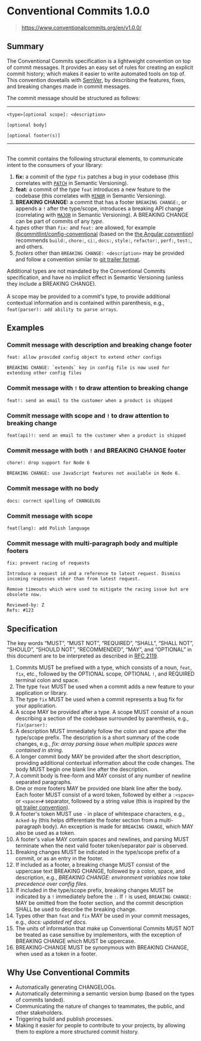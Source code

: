 # Conventional Commits 1.0.0
> https://www.conventionalcommits.org/en/v1.0.0/

## Summary

The Conventional Commits specification is a lightweight convention on top of commit messages.
It provides an easy set of rules for creating an explicit commit history;
which makes it easier to write automated tools on top of.
This convention dovetails with [SemVer](http://semver.org),
by describing the features, fixes, and breaking changes made in commit messages.

The commit message should be structured as follows:

---

```
<type>[optional scope]: <description>

[optional body]

[optional footer(s)]
```

---

<br />
The commit contains the following structural elements, to communicate intent to the
consumers of your library:

1. **fix:** a commit of the _type_ `fix` patches a bug in your codebase (this correlates with [`PATCH`](http://semver.org/#summary) in Semantic Versioning).
1. **feat:** a commit of the _type_ `feat` introduces a new feature to the codebase (this correlates with [`MINOR`](http://semver.org/#summary) in Semantic Versioning).
1. **BREAKING CHANGE:** a commit that has a footer `BREAKING CHANGE:`, or appends a `!` after the type/scope, introduces a breaking API change (correlating with [`MAJOR`](http://semver.org/#summary) in Semantic Versioning).
A BREAKING CHANGE can be part of commits of any _type_.
1. _types_ other than `fix:` and `feat:` are allowed, for example [@commitlint/config-conventional](https://github.com/conventional-changelog/commitlint/tree/master/%40commitlint/config-conventional) (based on the [the Angular convention](https://github.com/angular/angular/blob/22b96b9/CONTRIBUTING.md#-commit-message-guidelines)) recommends `build:`, `chore:`,
  `ci:`, `docs:`, `style:`, `refactor:`, `perf:`, `test:`, and others.
1. _footers_ other than `BREAKING CHANGE: <description>` may be provided and follow a convention similar to
  [git trailer format](https://git-scm.com/docs/git-interpret-trailers).

Additional types are not mandated by the Conventional Commits specification, and have no implicit effect in Semantic Versioning (unless they include a BREAKING CHANGE).
<br /><br />
A scope may be provided to a commit's type, to provide additional contextual information and is contained within parenthesis, e.g., `feat(parser): add ability to parse arrays`.

## Examples

### Commit message with description and breaking change footer

```
feat: allow provided config object to extend other configs

BREAKING CHANGE: `extends` key in config file is now used for extending other config files
```

### Commit message with `!` to draw attention to breaking change

```
feat!: send an email to the customer when a product is shipped
```

### Commit message with scope and `!` to draw attention to breaking change

```
feat(api)!: send an email to the customer when a product is shipped
```

### Commit message with both `!` and BREAKING CHANGE footer

```
chore!: drop support for Node 6

BREAKING CHANGE: use JavaScript features not available in Node 6.
```

### Commit message with no body

```
docs: correct spelling of CHANGELOG
```

### Commit message with scope

```
feat(lang): add Polish language
```

### Commit message with multi-paragraph body and multiple footers

```
fix: prevent racing of requests

Introduce a request id and a reference to latest request. Dismiss
incoming responses other than from latest request.

Remove timeouts which were used to mitigate the racing issue but are
obsolete now.

Reviewed-by: Z
Refs: #123
```

## Specification

The key words “MUST”, “MUST NOT”, “REQUIRED”, “SHALL”, “SHALL NOT”, “SHOULD”, “SHOULD NOT”, “RECOMMENDED”, “MAY”, and “OPTIONAL” in this document are to be interpreted as described in [RFC 2119](https://www.ietf.org/rfc/rfc2119.txt).

1. Commits MUST be prefixed with a type, which consists of a noun, `feat`, `fix`, etc., followed
  by the OPTIONAL scope, OPTIONAL `!`, and REQUIRED terminal colon and space.
1. The type `feat` MUST be used when a commit adds a new feature to your application or library.
1. The type `fix` MUST be used when a commit represents a bug fix for your application.
1. A scope MAY be provided after a type. A scope MUST consist of a noun describing a
  section of the codebase surrounded by parenthesis, e.g., `fix(parser):`
1. A description MUST immediately follow the colon and space after the type/scope prefix.
The description is a short summary of the code changes, e.g., _fix: array parsing issue when multiple spaces were contained in string_.
1. A longer commit body MAY be provided after the short description, providing additional contextual information about the code changes. The body MUST begin one blank line after the description.
1. A commit body is free-form and MAY consist of any number of newline separated paragraphs.
1. One or more footers MAY be provided one blank line after the body. Each footer MUST consist of
 a word token, followed by either a `:<space>` or `<space>#` separator, followed by a string value (this is inspired by the
  [git trailer convention](https://git-scm.com/docs/git-interpret-trailers)).
1. A footer's token MUST use `-` in place of whitespace characters, e.g., `Acked-by` (this helps differentiate
  the footer section from a multi-paragraph body). An exception is made for `BREAKING CHANGE`, which MAY also be used as a token.
1. A footer's value MAY contain spaces and newlines, and parsing MUST terminate when the next valid footer
  token/separator pair is observed.
1. Breaking changes MUST be indicated in the type/scope prefix of a commit, or as an entry in the
  footer.
1. If included as a footer, a breaking change MUST consist of the uppercase text BREAKING CHANGE, followed by a colon, space, and description, e.g.,
_BREAKING CHANGE: environment variables now take precedence over config files_.
1. If included in the type/scope prefix, breaking changes MUST be indicated by a
  `!` immediately before the `:`. If `!` is used, `BREAKING CHANGE:` MAY be omitted from the footer section,
  and the commit description SHALL be used to describe the breaking change.
1. Types other than `feat` and `fix` MAY be used in your commit messages, e.g., _docs: updated ref docs._
1. The units of information that make up Conventional Commits MUST NOT be treated as case sensitive by implementors, with the exception of BREAKING CHANGE which MUST be uppercase.
1. BREAKING-CHANGE MUST be synonymous with BREAKING CHANGE, when used as a token in a footer.

## Why Use Conventional Commits

* Automatically generating CHANGELOGs.
* Automatically determining a semantic version bump (based on the types of commits landed).
* Communicating the nature of changes to teammates, the public, and other stakeholders.
* Triggering build and publish processes.
* Making it easier for people to contribute to your projects, by allowing them to explore
  a more structured commit history.
